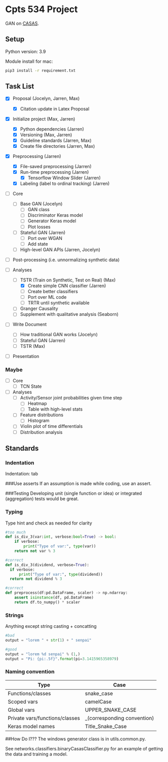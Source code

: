 # Cpts 534 Project
GAN on [CASAS](https://duckduckgo.com).

## Setup
Python version: 3.9

Module install for mac:
```bash
pip3 install -r requirement.txt
```

## Task List
- [x] Proposal (Jocelyn, Jarren, Max) 
  - [x] Citation update in Latex Proposal
- [x] Initialize project (Max, Jarren)
  - [x] Python dependencies (Jarren)
  - [x] Versioning (Max, Jarren)
  - [x] Guideline standards (Jarren, Max)
  - [x] Create file directories (Jarren, Max)
- [x] Preprocessing (Jarren)
  - [x] File-saved preprocessing (Jarren)
  - [x] Run-time preprocessing (Jarren)
    - [x] Tensorflow Window Slider (Jarren)
  - [x] Labeling (label to ordinal tracking) (Jarren)
- [ ] Core
  - [ ] Base GAN (Jocelyn)
    - [ ] GAN class
    - [ ] Discriminator Keras model
    - [ ] Generator Keras model
    - [ ] Plot losses
  - [ ] Stateful GAN (Jarren)
    - [ ] Port over WGAN
    - [ ] Add state
  - [ ] High-level GAN APIs (Jarren, Jocelyn)
- [ ] Post-processing (i.e. unnormalizing synthetic data)
- [ ] Analyses
  - [ ] TSTR (Train on Synthetic, Test on Real) (Max)
    - [x] Create simple CNN classifier (Jarren) 
    - [ ] Create better classifiers
    - [ ] Port over ML code
    - [ ] TRTR until synthetic available
  - [ ] Granger Causality
  - [ ] Supplement with qualitative analysis (Seaborn)
- [ ] Write Document
  - [ ] How traditional GAN works (Jocelyn)
  - [ ] Stateful GAN (Jarren)
  - [ ] TSTR (Max)
- [ ] Presentation


### Maybe
- [ ] Core
  - [ ] TCN State
- [ ] Analyses
  - [ ] Activity/Sensor joint probabilities given time step
    - [ ] Heatmap
    - [ ] Table with high-level stats
  - [ ] Feature distributions
    - [ ] Histogram
  - [ ] Violin plot of time differentials
  - [ ] Distribution analysis

## Standards

### Indentation
Indentation: tab

###Use asserts
If an assumption is made while coding, use an assert.


###Testing
Developing unit (single function or idea) or integrated (aggregation) tests would be great.

### Typing
Type hint and check as needed for clarity
```python
#too much
def is_div_3(var:int, verbose:bool=True) -> bool:
    if verbose:
        print("Type of var:", type(var))
    return not var % 3

#correct
def is_div_3(dividend, verbose=True):
  if verbose:
      print("Type of var:", type(dividend))
  return not dividend % 3

#correct
def preprocess(df:pd.DataFrame, scaler) -> np.ndarray:
    assert isinstance(df, pd.DataFrame)
    return df.to_numpy() * scaler
```

### Strings
Anything except string casting + concatting
```python
#bad
output = "lorem " + str(1) + " senpai"

#good
output = "lorem %d senpai" % (1,)
output = "Pi: {pi:.5f}".format(pi=3.1415965358979)
```

### Naming convention
| Type                           | Case                        |
|--------------------------------|-----------------------------|
| Functions/classes              | snake_case                  |
| Scoped vars                    | camelCase                   |
| Global vars                    | UPPER_SNAKE_CASE            |
| Private vars/functions/classes | _(corresponding convention) |
| Keras model names | Title_Snake_Case |

##How Do I???
The windows generator class is in utils.common.py.

See networks.classifiers.binaryCasasClassifier.py for an example of getting the 
data and training a model.